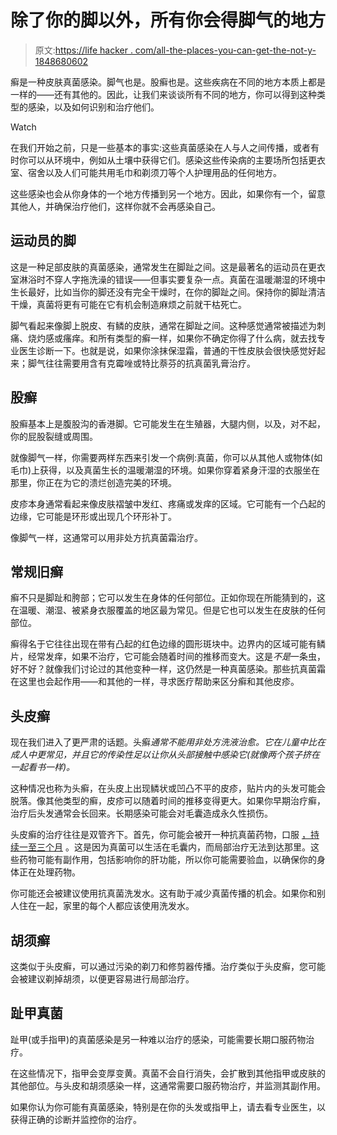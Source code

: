 # 除了你的脚以外，所有你会得脚气的地方

> 原文:[https://life hacker . com/all-the-places-you-can-get-the-not-y-1848680602](https://lifehacker.com/all-the-places-you-can-get-athlete-s-foot-that-aren-t-y-1848680602)

癣是一种皮肤真菌感染。脚气也是。股癣也是。这些疾病在不同的地方本质上都是一样的——还有其他的。因此，让我们来谈谈所有不同的地方，你可以得到这种类型的感染，以及如何识别和治疗他们。

Watch

在我们开始之前，只是一些基本的事实:这些真菌感染在人与人之间传播，或者有时你可以从环境中，例如从土壤中获得它们。感染这些传染病的主要场所包括更衣室、宿舍以及人们可能共用毛巾和剃须刀等个人护理用品的任何地方。

这些感染也会从你身体的一个地方传播到另一个地方。因此，如果你有一个，留意其他人，并确保治疗他们，这样你就不会再感染自己。

## 运动员的脚

这是一种足部皮肤的真菌感染，通常发生在脚趾之间。这是最著名的运动员在更衣室淋浴时不穿人字拖洗澡的错误——但事实要复杂一点。真菌在温暖潮湿的环境中生长最好，比如当你的脚还没有完全干燥时，在你的脚趾之间。保持你的脚趾清洁干燥，真菌将更有可能在它有机会制造麻烦之前就干枯死亡。

脚气看起来像脚上脱皮、有鳞的皮肤，通常在脚趾之间。这种感觉通常被描述为刺痛、烧灼感或瘙痒。和所有类型的癣一样，如果你不确定你得了什么病，就去找专业医生诊断一下。也就是说，如果你涂抹保湿霜，普通的干性皮肤会很快感觉好起来；脚气往往需要用含有克霉唑或特比萘芬的抗真菌乳膏治疗。

## 股癣

股癣基本上是腹股沟的香港脚。它可能发生在生殖器，大腿内侧，以及，对不起，你的屁股裂缝或周围。

就像脚气一样，你需要两样东西来引发一个病例:真菌，你可以从其他人或物体(如毛巾)上获得，以及真菌生长的温暖潮湿的环境。如果你穿着紧身汗湿的衣服坐在那里，你正在为它的溃烂创造完美的环境。

皮疹本身通常看起来像皮肤褶皱中发红、疼痛或发痒的区域。它可能有一个凸起的边缘，它可能是环形或出现几个环形补丁。

像脚气一样，这通常可以用非处方抗真菌霜治疗。

## 常规旧癣

癣不只是脚趾和胯部；它可以发生在身体的任何部位。正如你现在所能猜到的，这在温暖、潮湿、被紧身衣服覆盖的地区最为常见。但是它也可以发生在皮肤的任何部位。

癣得名于它往往出现在带有凸起的红色边缘的圆形斑块中。边界内的区域可能有鳞片，经常发痒，如果不治疗，它可能会随着时间的推移而变大。这是*不是*一条虫，好不好？就像我们讨论过的其他变种一样，这仍然是一种真菌感染。那些抗真菌霜在这里也会起作用——和其他的一样，寻求医疗帮助来区分癣和其他皮疹。

## 头皮癣

现在我们进入了更严肃的话题。头癣*通常不能用非处方洗液治愈。它在儿童中比在成人中更常见，并且它的传染性足以让你从头部接触中感染它(就像两个孩子挤在一起看书一样)。*

这种情况也称为头癣，在头皮上出现鳞状或凹凸不平的皮疹，贴片内的头发可能会脱落。像其他类型的癣，皮疹可以随着时间的推移变得更大。如果你早期治疗癣，治疗后头发通常会长回来。长期感染可能会对毛囊造成永久性损伤。

头皮癣的治疗往往是双管齐下。首先，你可能会被开一种抗真菌药物，口服 [，持续一至三个月](https://www.cdc.gov/fungal/diseases/ringworm/treatment.html) 。这是因为真菌可以生活在毛囊内，而局部治疗无法到达那里。这些药物可能有副作用，包括影响你的肝功能，所以你可能需要验血，以确保你的身体正在处理药物。

你可能还会被建议使用抗真菌洗发水。这有助于减少真菌传播的机会。如果你和别人住在一起，家里的每个人都应该使用洗发水。

## 胡须癣

这类似于头皮癣，可以通过污染的剃刀和修剪器传播。治疗类似于头皮癣，您可能会被建议剃掉胡须，以便更容易进行局部治疗。

## 趾甲真菌

趾甲(或手指甲)的真菌感染是另一种难以治疗的感染，可能需要长期口服药物治疗。

在这些情况下，指甲会变厚变黄。真菌不会自行消失，会扩散到其他指甲或皮肤的其他部位。与头皮和胡须感染一样，这通常需要口服药物治疗，并监测其副作用。

如果你认为你可能有真菌感染，特别是在你的头发或指甲上，请去看专业医生，以获得正确的诊断并监控你的治疗。